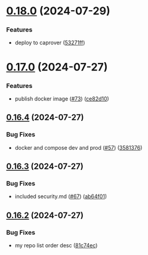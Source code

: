 # [0.18.0](https://github.com/EddieHubCommunity/HealthCheck/compare/v0.17.0...v0.18.0) (2024-07-29)


### Features

* deploy to caprover ([53271ff](https://github.com/EddieHubCommunity/HealthCheck/commit/53271ffd59c1bc817d812d7196f3fdaa2f782b61))



# [0.17.0](https://github.com/EddieHubCommunity/HealthCheck/compare/v0.16.4...v0.17.0) (2024-07-27)


### Features

* publish docker image ([#73](https://github.com/EddieHubCommunity/HealthCheck/issues/73)) ([ce82d10](https://github.com/EddieHubCommunity/HealthCheck/commit/ce82d1094966ba81abb7ee1b3612568b96e3b661))



## [0.16.4](https://github.com/EddieHubCommunity/HealthCheck/compare/v0.16.3...v0.16.4) (2024-07-27)


### Bug Fixes

* docker and compose dev and prod ([#57](https://github.com/EddieHubCommunity/HealthCheck/issues/57)) ([3581376](https://github.com/EddieHubCommunity/HealthCheck/commit/3581376228b4e81ee7380b561694e30da17d8212))



## [0.16.3](https://github.com/EddieHubCommunity/HealthCheck/compare/v0.16.2...v0.16.3) (2024-07-27)


### Bug Fixes

* included security.md ([#67](https://github.com/EddieHubCommunity/HealthCheck/issues/67)) ([ab64f01](https://github.com/EddieHubCommunity/HealthCheck/commit/ab64f01d3e0eabd4cc3b811c03913265a52fe327))



## [0.16.2](https://github.com/EddieHubCommunity/HealthCheck/compare/v0.16.1...v0.16.2) (2024-07-27)


### Bug Fixes

* my repo list order desc ([81c74ec](https://github.com/EddieHubCommunity/HealthCheck/commit/81c74eccdc008ecb8c1b3924a6b043094044e1f9))




